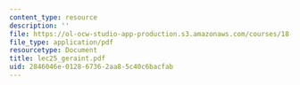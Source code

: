 ```yaml
---
content_type: resource
description: ''
file: https://ol-ocw-studio-app-production.s3.amazonaws.com/courses/18-366-random-walks-and-diffusion-fall-2006/2846046e012867362aa85c40c6bacfab_lec25_geraint.pdf
file_type: application/pdf
resourcetype: Document
title: lec25_geraint.pdf
uid: 2846046e-0128-6736-2aa8-5c40c6bacfab
---
```

